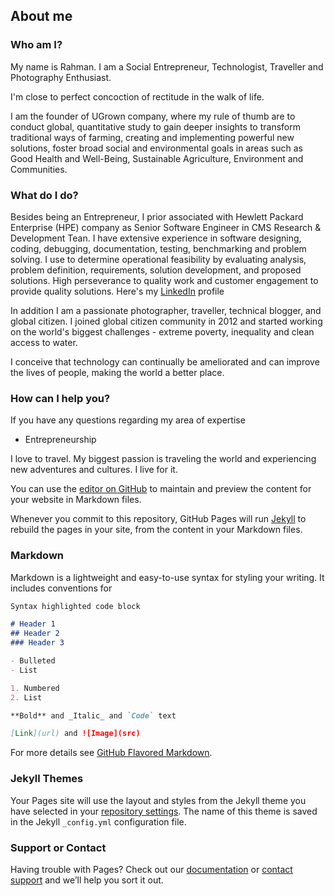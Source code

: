 ## About me

### Who am I?

My name is Rahman. I am a Social Entrepreneur, Technologist, Traveller and Photography Enthusiast. 

I'm close to perfect concoction of rectitude in the walk of life.

I am the founder of UGrown company, where my rule of thumb are to conduct global, quantitative study to gain deeper insights to transform traditional ways of farming, creating and implementing powerful new solutions, foster broad social and environmental goals in areas such as Good Health and Well-Being, Sustainable Agriculture, Environment and Communities. 

### What do I do?

Besides being an Entrepreneur, I prior associated with Hewlett Packard Enterprise (HPE) company as Senior Software Engineer in CMS Research & Development Tean. I have extensive experience in software designing, coding, debugging, documentation, testing, benchmarking and problem solving. I use to determine operational feasibility by evaluating analysis, problem definition, requirements, solution development, and proposed solutions. High perseverance to quality work and customer engagement to provide quality solutions. Here's my [LinkedIn](https://www.linkedin.com/in/marahmann/) profile

In addition I am a passionate photographer, traveller, technical blogger, and global citizen. I joined global citizen community in 2012 and started working on the world's biggest challenges - extreme poverty, inequality and clean access to water.

I conceive that technology can continually be ameliorated and can improve the lives of people, making the world a better place.

### How can I help you?

If you have any questions regarding my area of expertise

- Entrepreneurship

I love to travel. My biggest passion is traveling the world and experiencing new adventures and cultures. I live for it.



You can use the [editor on GitHub](https://github.com/marahmann/wandererbio.com/edit/master/README.md) to maintain and preview the content for your website in Markdown files.

Whenever you commit to this repository, GitHub Pages will run [Jekyll](https://jekyllrb.com/) to rebuild the pages in your site, from the content in your Markdown files.

### Markdown

Markdown is a lightweight and easy-to-use syntax for styling your writing. It includes conventions for

```markdown
Syntax highlighted code block

# Header 1
## Header 2
### Header 3

- Bulleted
- List

1. Numbered
2. List

**Bold** and _Italic_ and `Code` text

[Link](url) and ![Image](src)
```

For more details see [GitHub Flavored Markdown](https://guides.github.com/features/mastering-markdown/).

### Jekyll Themes

Your Pages site will use the layout and styles from the Jekyll theme you have selected in your [repository settings](https://github.com/marahmann/wandererbio.com/settings). The name of this theme is saved in the Jekyll `_config.yml` configuration file.

### Support or Contact

Having trouble with Pages? Check out our [documentation](https://help.github.com/categories/github-pages-basics/) or [contact support](https://github.com/contact) and we’ll help you sort it out.
